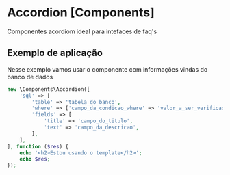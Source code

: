 # Accordion [Components]
Componentes acordiom ideal para intefaces de faq's 

## Exemplo de aplicação
Nesse exemplo vamos usar o componente com informações vindas do banco de dados

```php
new \Components\Accordion([
    'sql' => [
        'table' => 'tabela_do_banco',
        'where' => ['campo_da_condicao_where' => 'valor_a_ser_verificado'],
        'fields' => [
            'title' => 'campo_do_titulo',
            'text' => 'campo_da_descricao',
        ],
    ],
], function ($res) {   
    echo '<h2>Estou usando o template</h2>';
    echo $res;
});
```
